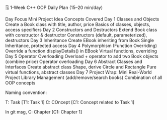 🗓️ 1-Week C++ OOP Daily Plan (15–20 min/day)

Day	Focus	Mini Project Idea	Concepts Covered
Day 1	Classes and Objects	Create a Book class with title, author, price	Basics of classes, objects, access specifiers
Day 2	Constructors and Destructors	Extend Book class with constructor & destructor	Constructors (default, parameterized), destructors
Day 3	Inheritance	Create EBook inheriting from Book	Single Inheritance, protected access
Day 4	Polymorphism (Function Overriding)	Override a function displayDetails() in EBook	Virtual functions, overriding
Day 5	Operator Overloading	Overload + operator to add two Book objects (combine price)	Operator overloading
Day 6	Abstract Classes and Interfaces	Create abstract class Shape, derive Circle and Rectangle	Pure virtual functions, abstract classes
Day 7	Project Wrap: Mini Real-World Project	Library Management (add/remove/search books)	Combination of all OOP concepts


Naming convention:

T: Task [T1: Task 1]
C: COncept [C1: Concept related to Task 1]

In git msg, C: Chapter [C1: Chapter 1]
